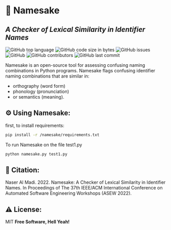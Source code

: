 # 🤖 Namesake
## _A Checker of Lexical Similarity in Identifier Names_
![GitHub top language](https://img.shields.io/github/languages/top/nalmadi/Namesake?style=for-the-badge)
![GitHub code size in bytes](https://img.shields.io/github/languages/code-size/nalmadi/Namesake?style=for-the-badge)
![GitHub issues](https://img.shields.io/github/issues-raw/nalmadi/Namesake?style=for-the-badge)
![GitHub](https://img.shields.io/github/license/nalmadi/Namesake?style=for-the-badge)
![GitHub contributors](https://img.shields.io/github/contributors-anon/nalmadi/Namesake?style=for-the-badge)
![GitHub last commit](https://img.shields.io/github/last-commit/nalmadi/Namesake?style=for-the-badge)

Namesake is an open-source tool for assessing confusing naming combinations in Python programs.
Namesake flags confusing identifier naming combinations that are similar in:
* orthography (word form)
* phonology (pronunciation)
* or semantics (meaning).

## ⚙️ Using Namesake:
first, to install requirements:

```sh
pip install -r /namesake/requirements.txt
```

To run Namesake on the file test1.py

```sh
python namesake.py test1.py
```

## 📝 Citation:

Naser Al Madi. 2022. Namesake: A Checker of Lexical Similarity in Identifier
Names. In Proceedings of The 37th IEEE/ACM International Conference on
Automated Software Engineering Workshops (ASEW 2022). 

## ⚠️ License:

MIT **Free Software, Hell Yeah!**
